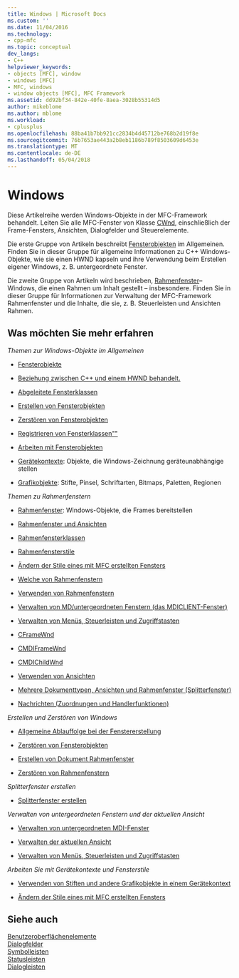 ```yaml
---
title: Windows | Microsoft Docs
ms.custom: ''
ms.date: 11/04/2016
ms.technology:
- cpp-mfc
ms.topic: conceptual
dev_langs:
- C++
helpviewer_keywords:
- objects [MFC], window
- windows [MFC]
- MFC, windows
- window objects [MFC], MFC Framework
ms.assetid: dd92bf34-842e-40fe-8aea-3028b55314d5
author: mikeblome
ms.author: mblome
ms.workload:
- cplusplus
ms.openlocfilehash: 88ba41b7bb921cc2834b4d45712be768b2d19f8e
ms.sourcegitcommit: 76b7653ae443a2b8eb1186b789f8503609d6453e
ms.translationtype: MT
ms.contentlocale: de-DE
ms.lasthandoff: 05/04/2018
---
```

# <a name="windows"></a>Windows
Diese Artikelreihe werden Windows-Objekte in der MFC-Framework behandelt. Leiten Sie alle MFC-Fenster von Klasse [CWnd](../mfc/reference/cwnd-class.md), einschließlich der Frame-Fensters, Ansichten, Dialogfelder und Steuerelemente.  
  
 Die erste Gruppe von Artikeln beschreibt [Fensterobjekten](../mfc/window-objects.md) im Allgemeinen. Finden Sie in dieser Gruppe für allgemeine Informationen zu C++ Windows-Objekte, wie sie einen HWND kapseln und ihre Verwendung beim Erstellen eigener Windows, z. B. untergeordnete Fenster.  
  
 Die zweite Gruppe von Artikeln wird beschrieben, [Rahmenfenster](../mfc/frame-windows.md)– Windows, die einen Rahmen um Inhalt gestellt – insbesondere. Finden Sie in dieser Gruppe für Informationen zur Verwaltung der MFC-Framework Rahmenfenster und die Inhalte, die sie, z. B. Steuerleisten und Ansichten Rahmen.  
  
## <a name="what-do-you-want-to-know-more-about"></a>Was möchten Sie mehr erfahren  
 *Themen zur Windows-Objekte im Allgemeinen*  
  
-   [Fensterobjekte](../mfc/window-objects.md)  
  
-   [Beziehung zwischen C++ und einem HWND behandelt.](../mfc/relationship-between-a-cpp-window-object-and-an-hwnd.md)  
  
-   [Abgeleitete Fensterklassen](../mfc/derived-window-classes.md)  
  
-   [Erstellen von Fensterobjekten](../mfc/creating-windows.md)  
  
-   [Zerstören von Fensterobjekten](../mfc/destroying-window-objects.md)  
  
-   [Registrieren von Fensterklassen""](../mfc/registering-window-classes.md)  
  
-   [Arbeiten mit Fensterobjekten](../mfc/working-with-window-objects.md)  
  
-   [Gerätekontexte](../mfc/device-contexts.md): Objekte, die Windows-Zeichnung geräteunabhängige stellen  
  
-   [Grafikobjekte](../mfc/graphic-objects.md): Stifte, Pinsel, Schriftarten, Bitmaps, Paletten, Regionen  
  
 *Themen zu Rahmenfenstern*  
  
-   [Rahmenfenster](../mfc/frame-windows.md): Windows-Objekte, die Frames bereitstellen  
  
-   [Rahmenfenster und Ansichten](../mfc/frame-windows.md)  
  
-   [Rahmenfensterklassen](../mfc/frame-window-classes.md)  
  
-   [Rahmenfensterstile](../mfc/frame-window-styles-cpp.md)  
  
-   [Ändern der Stile eines mit MFC erstellten Fensters](../mfc/changing-the-styles-of-a-window-created-by-mfc.md)  
  
-   [Welche von Rahmenfenstern](../mfc/what-frame-windows-do.md)  
  
-   [Verwenden von Rahmenfenstern](../mfc/using-frame-windows.md)  
  
-   [Verwalten von MD/untergeordneten Fenstern (das MDICLIENT-Fenster)](../mfc/managing-mdi-child-windows.md)  
  
-   [Verwalten von Menüs, Steuerleisten und Zugriffstasten](../mfc/managing-menus-control-bars-and-accelerators.md)  
  
-   [CFrameWnd](../mfc/reference/cframewnd-class.md)  
  
-   [CMDIFrameWnd](../mfc/reference/cmdiframewnd-class.md)  
  
-   [CMDIChildWnd](../mfc/reference/cmdichildwnd-class.md)  
  
-   [Verwenden von Ansichten](../mfc/using-views.md)  
  
-   [Mehrere Dokumenttypen, Ansichten und Rahmenfenster (Splitterfenster)](../mfc/multiple-document-types-views-and-frame-windows.md)  
  
-   [Nachrichten (Zuordnungen und Handlerfunktionen)](../mfc/messages.md)  
  
 *Erstellen und Zerstören von Windows*  
  
-   [Allgemeine Ablauffolge bei der Fenstererstellung](../mfc/general-window-creation-sequence.md)  
  
-   [Zerstören von Fensterobjekten](../mfc/destroying-window-objects.md)  
  
-   [Erstellen von Dokument Rahmenfenster](../mfc/creating-document-frame-windows.md)  
  
-   [Zerstören von Rahmenfenstern](../mfc/destroying-frame-windows.md)  
  
 *Splitterfenster erstellen*  
  
-   [Splitterfenster erstellen](../mfc/multiple-document-types-views-and-frame-windows.md)  
  
 *Verwalten von untergeordneten Fenstern und der aktuellen Ansicht*  
  
-   [Verwalten von untergeordneten MDI-Fenster](../mfc/managing-mdi-child-windows.md)  
  
-   [Verwalten der aktuellen Ansicht](../mfc/managing-the-current-view.md)  
  
-   [Verwalten von Menüs, Steuerleisten und Zugriffstasten](../mfc/managing-menus-control-bars-and-accelerators.md)  
  
 *Arbeiten Sie mit Gerätekontexte und Fensterstile*  
  
-   [Verwenden von Stiften und andere Grafikobjekte in einem Gerätekontext](../mfc/graphic-objects.md)  
  
-   [Ändern der Stile eines mit MFC erstellten Fensters](../mfc/changing-the-styles-of-a-window-created-by-mfc.md)  
  
## <a name="see-also"></a>Siehe auch  
 [Benutzeroberflächenelemente](../mfc/user-interface-elements-mfc.md)   
 [Dialogfelder](../mfc/dialog-boxes.md)   
 [Symbolleisten](../mfc/toolbars.md)   
 [Statusleisten](../mfc/status-bars.md)   
 [Dialogleisten](../mfc/dialog-bars.md)

